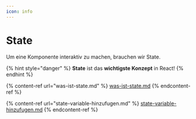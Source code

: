 ```yaml
---
icon: info
---
```


# State

Um eine Komponente interaktiv zu machen, brauchen wir State.

{% hint style="danger" %}
**State** ist das **wichtigste Konzept** in React!
{% endhint %}

{% content-ref url="was-ist-state.md" %}
[was-ist-state.md](was-ist-state.md)
{% endcontent-ref %}

{% content-ref url="state-variable-hinzufugen.md" %}
[state-variable-hinzufugen.md](state-variable-hinzufugen.md)
{% endcontent-ref %}
